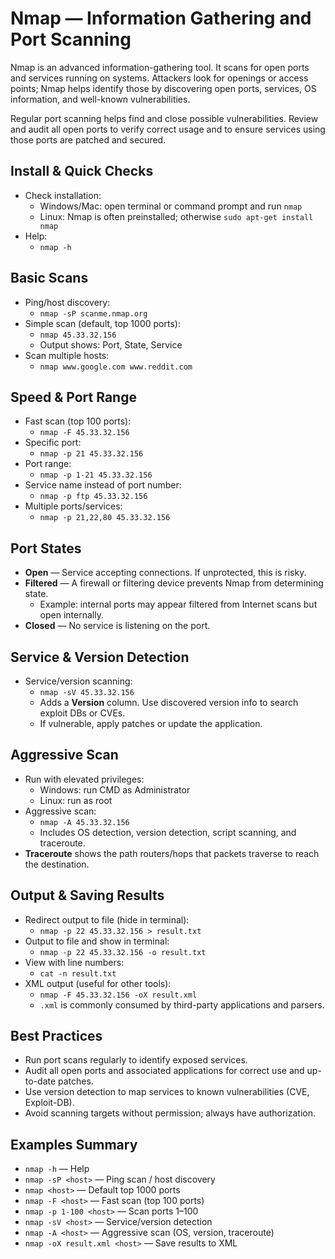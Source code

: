 # Nmap — Information Gathering and Port Scanning

Nmap is an advanced information-gathering tool. It scans for open ports and services running on systems.
Attackers look for openings or access points; Nmap helps identify those by discovering open ports, services, OS information, and well-known vulnerabilities.

Regular port scanning helps find and close possible vulnerabilities. Review and audit all open ports to verify correct usage and to ensure services using those ports are patched and secured.

## Install & Quick Checks

- Check installation:
  - Windows/Mac: open terminal or command prompt and run `nmap`
  - Linux: Nmap is often preinstalled; otherwise `sudo apt-get install nmap`
- Help:
  - `nmap -h`

## Basic Scans

- Ping/host discovery:
  - `nmap -sP scanme.nmap.org`
- Simple scan (default, top 1000 ports):
  - `nmap 45.33.32.156`
  - Output shows: Port, State, Service
- Scan multiple hosts:
  - `nmap www.google.com www.reddit.com`

## Speed & Port Range

- Fast scan (top 100 ports):
  - `nmap -F 45.33.32.156`
- Specific port:
  - `nmap -p 21 45.33.32.156`
- Port range:
  - `nmap -p 1-21 45.33.32.156`
- Service name instead of port number:
  - `nmap -p ftp 45.33.32.156`
- Multiple ports/services:
  - `nmap -p 21,22,80 45.33.32.156`

## Port States

- **Open** — Service accepting connections. If unprotected, this is risky.
- **Filtered** — A firewall or filtering device prevents Nmap from determining state.
  - Example: internal ports may appear filtered from Internet scans but open internally.
- **Closed** — No service is listening on the port.

## Service & Version Detection

- Service/version scanning:
  - `nmap -sV 45.33.32.156`
  - Adds a **Version** column. Use discovered version info to search exploit DBs or CVEs.
  - If vulnerable, apply patches or update the application.

## Aggressive Scan

- Run with elevated privileges:
  - Windows: run CMD as Administrator
  - Linux: run as root
- Aggressive scan:
  - `nmap -A 45.33.32.156`
  - Includes OS detection, version detection, script scanning, and traceroute.
- **Traceroute** shows the path routers/hops that packets traverse to reach the destination.

## Output & Saving Results

- Redirect output to file (hide in terminal):
  - `nmap -p 22 45.33.32.156 > result.txt`
- Output to file and show in terminal:
  - `nmap -p 22 45.33.32.156 -o result.txt`
- View with line numbers:
  - `cat -n result.txt`
- XML output (useful for other tools):
  - `nmap -F 45.33.32.156 -oX result.xml`
  - `.xml` is commonly consumed by third-party applications and parsers.

## Best Practices

- Run port scans regularly to identify exposed services.
- Audit all open ports and associated applications for correct use and up-to-date patches.
- Use version detection to map services to known vulnerabilities (CVE, Exploit-DB).
- Avoid scanning targets without permission; always have authorization.

## Examples Summary

- `nmap -h` — Help
- `nmap -sP <host>` — Ping scan / host discovery
- `nmap <host>` — Default top 1000 ports
- `nmap -F <host>` — Fast scan (top 100 ports)
- `nmap -p 1-100 <host>` — Scan ports 1–100
- `nmap -sV <host>` — Service/version detection
- `nmap -A <host>` — Aggressive scan (OS, version, traceroute)
- `nmap -oX result.xml <host>` — Save results to XML
